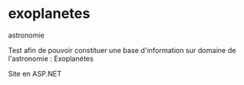 exoplanetes
===========

astronomie

Test afin de pouvoir constituer une base d'information sur domaine de l'astronomie : Exoplanétes 

Site en ASP.NET
